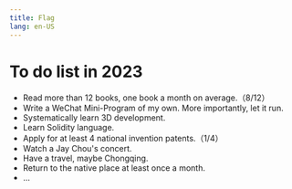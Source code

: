 ```yaml
---
title: Flag
lang: en-US
---
```

# To do list in 2023
+ Read more than 12 books, one book a month on average.（8/12）
+ Write a WeChat Mini-Program of my own. More importantly, let it run.
+ Systematically learn 3D development.
+ Learn Solidity language.
+ Apply for at least 4 national invention patents.（1/4）
+ Watch a Jay Chou's concert.
+ Have a travel, maybe Chongqing.
+ Return to the native place at least once a month.
+ ...
